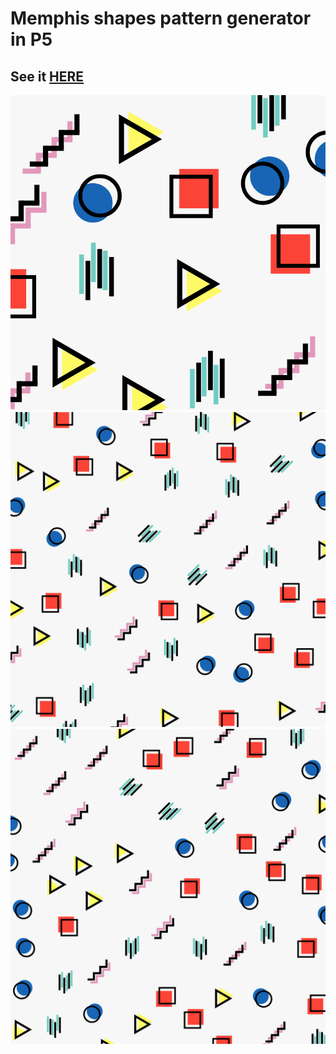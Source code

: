 # Memphis shapes pattern generator in P5

## See it [HERE](https://artomweb.com/memphis-shapes/)

![shapes](./small.png)
![shapes](./shapes.png)
![shapes2](./shapes2.png)
